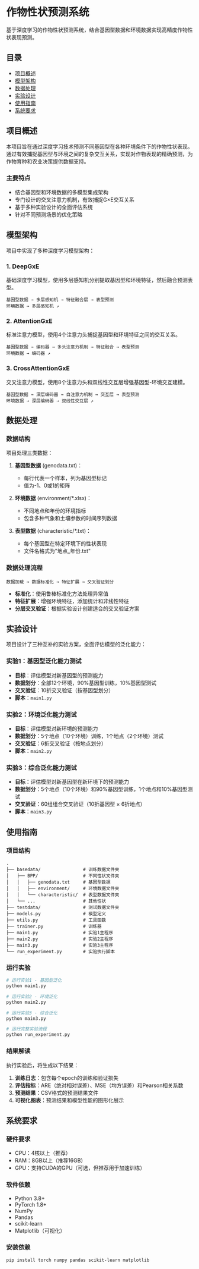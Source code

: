 # 作物性状预测系统

基于深度学习的作物性状预测系统，结合基因型数据和环境数据实现高精度作物性状表现预测。

## 目录

- [项目概述](#项目概述)
- [模型架构](#模型架构)
- [数据处理](#数据处理)
- [实验设计](#实验设计)
- [使用指南](#使用指南)
- [系统要求](#系统要求)

## 项目概述

本项目旨在通过深度学习技术预测不同基因型在各种环境条件下的作物性状表现。通过有效捕捉基因型与环境之间的复杂交互关系，实现对作物表现的精确预测，为作物育种和农业决策提供数据支持。

### 主要特点

- 结合基因型和环境数据的多模型集成架构
- 专门设计的交叉注意力机制，有效捕捉G×E交互关系
- 基于多种实验设计的全面评估系统
- 针对不同预测场景的优化策略

## 模型架构

项目中实现了多种深度学习模型架构：

### 1. DeepGxE

基础深度学习模型，使用多层感知机分别提取基因型和环境特征，然后融合预测表型。

```
基因型数据 → 多层感知机 → 特征融合层 → 表型预测
环境数据 → 多层感知机 ↗
```

### 2. AttentionGxE

标准注意力模型，使用4个注意力头捕捉基因型和环境特征之间的交互关系。

```
基因型数据 → 编码器 → 多头注意力机制 → 特征融合 → 表型预测
环境数据 → 编码器 ↗
```

### 3. CrossAttentionGxE

交叉注意力模型，使用8个注意力头和双线性交互层增强基因型-环境交互建模。

```
基因型数据 → 深层编码器 → 自注意力机制 → 交互层 → 表型预测
环境数据 → 深层编码器 → 双线性交互层 ↗
```

## 数据处理

### 数据结构

项目处理三类数据：

1. **基因型数据** (genodata.txt)：
   - 每行代表一个样本，列为基因型标记
   - 值为-1、0或1的矩阵

2. **环境数据** (environment/*.xlsx)：
   - 不同地点和年份的环境指标
   - 包含多种气象和土壤参数的时间序列数据

3. **表型数据** (characteristic/*.txt)：
   - 每个基因型在特定环境下的性状表现
   - 文件名格式为"地点_年份.txt"

### 数据处理流程

```
数据加载 → 数据标准化 → 特征扩展 → 交叉验证划分
```

- **标准化**：使用鲁棒标准化方法处理异常值
- **特征扩展**：增强环境特征，添加统计和非线性特征
- **分层交叉验证**：根据实验设计创建适合的交叉验证方案

## 实验设计

项目设计了三种互补的实验方案，全面评估模型的泛化能力：

### 实验1：基因型泛化能力测试

- **目标**：评估模型对新基因型的预测能力
- **数据划分**：全部12个环境，90%基因型训练，10%基因型测试
- **交叉验证**：10折交叉验证（按基因型划分）
- **脚本**：`main1.py`

### 实验2：环境泛化能力测试

- **目标**：评估模型对新环境的预测能力
- **数据划分**：5个地点（10个环境）训练，1个地点（2个环境）测试
- **交叉验证**：6折交叉验证（按地点划分）
- **脚本**：`main2.py`

### 实验3：综合泛化能力测试

- **目标**：评估模型对新基因型在新环境下的预测能力
- **数据划分**：5个地点（10个环境）和90%基因型训练，1个地点和10%基因型测试
- **交叉验证**：60组组合交叉验证（10折基因型 × 6折地点）
- **脚本**：`main3.py`

## 使用指南

### 项目结构

```
.
├── basedata/                # 训练数据文件夹
│   ├── BPP/                 # 不同性状文件夹
│   │   ├── genodata.txt     # 基因型数据
│   │   ├── environment/     # 环境数据文件夹
│   │   └── characteristic/  # 表型数据文件夹
│   └── ...                  # 其他性状
├── testdata/                # 测试数据文件夹
├── models.py                # 模型定义
├── utils.py                 # 工具函数
├── trainer.py               # 训练器
├── main1.py                 # 实验1主程序
├── main2.py                 # 实验2主程序
├── main3.py                 # 实验3主程序
└── run_experiment.py        # 实验执行脚本
```

### 运行实验

```bash
# 运行实验1 - 基因型泛化
python main1.py

# 运行实验2 - 环境泛化
python main2.py

# 运行实验3 - 综合泛化
python main3.py

# 运行完整实验流程
python run_experiment.py
```

### 结果解读

执行实验后，将生成以下结果：

1. **训练日志**：包含每个epoch的训练和验证损失
2. **评估指标**：ARE（绝对相对误差）、MSE（均方误差）和Pearson相关系数
3. **预测结果**：CSV格式的预测结果文件
4. **可视化图表**：预测结果和模型性能的图形化展示

## 系统要求

### 硬件要求

- CPU：4核以上（推荐）
- RAM：8GB以上（推荐16GB）
- GPU：支持CUDA的GPU（可选，但推荐用于加速训练）

### 软件依赖

- Python 3.8+
- PyTorch 1.8+
- NumPy
- Pandas
- scikit-learn
- Matplotlib（可视化）

### 安装依赖

```bash
pip install torch numpy pandas scikit-learn matplotlib
``` 